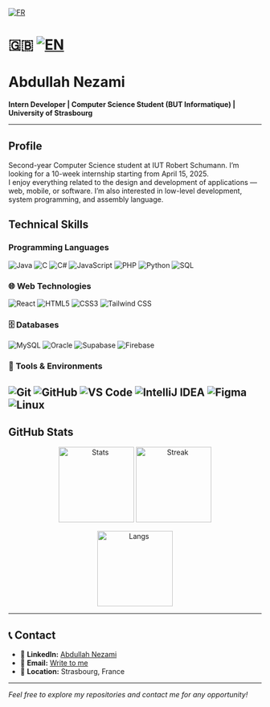 [![FR](https://img.shields.io/badge/🇫🇷-FR-red?style=for-the-badge)](https://github.com/AbdullahPro2/AbdullahPro2/blob/master/README.md)

# 🇬🇧 [![EN](https://img.shields.io/badge/lang-EN-blue?style=for-the-badge&logo=github)](https://github.com/AbdullahPro2/AbdullahPro2/blob/english/README.md)



# Abdullah Nezami  
**Intern Developer | Computer Science Student (BUT Informatique) | University of Strasbourg**

---

## Profile

Second-year Computer Science student at IUT Robert Schumann. I’m looking for a 10-week internship starting from April 15, 2025.  
I enjoy everything related to the design and development of applications — web, mobile, or software. I’m also interested in low-level development, system programming, and assembly language.

## Technical Skills

### Programming Languages
![Java](https://img.shields.io/badge/Java-%23ED8B00.svg?style=for-the-badge&logo=java&logoColor=white)
![C](https://img.shields.io/badge/C-%2300599C.svg?style=for-the-badge&logo=c&logoColor=white)
![C#](https://img.shields.io/badge/C%23-%23239120.svg?style=for-the-badge&logo=c-sharp&logoColor=white)
![JavaScript](https://img.shields.io/badge/JavaScript-%23F7DF1E.svg?style=for-the-badge&logo=javascript&logoColor=black)
![PHP](https://img.shields.io/badge/PHP-%23777BB4.svg?style=for-the-badge&logo=php&logoColor=white)
![Python](https://img.shields.io/badge/Python-%233776AB.svg?style=for-the-badge&logo=python&logoColor=white)
![SQL](https://img.shields.io/badge/SQL-%2300f.svg?style=for-the-badge&logo=mysql&logoColor=white)

### 🌐 Web Technologies
![React](https://img.shields.io/badge/React-%2320232a.svg?style=for-the-badge&logo=react&logoColor=%2361DAFB)
![HTML5](https://img.shields.io/badge/HTML5-%23E34F26.svg?style=for-the-badge&logo=html5&logoColor=white)
![CSS3](https://img.shields.io/badge/CSS3-%231572B6.svg?style=for-the-badge&logo=css3&logoColor=white)
![Tailwind CSS](https://img.shields.io/badge/Tailwind_CSS-%2338B2AC.svg?style=for-the-badge&logo=tailwind-css&logoColor=white)

### 🗄️ Databases
![MySQL](https://img.shields.io/badge/MySQL-%2300f.svg?style=for-the-badge&logo=mysql&logoColor=white)
![Oracle](https://img.shields.io/badge/Oracle-%23F00000.svg?style=for-the-badge&logo=oracle&logoColor=white)
![Supabase](https://img.shields.io/badge/Supabase-%2303E76B.svg?style=for-the-badge&logo=supabase&logoColor=white)
![Firebase](https://img.shields.io/badge/Firebase-%23FFCA28.svg?style=for-the-badge&logo=firebase&logoColor=black)

### 🔧 Tools & Environments
![Git](https://img.shields.io/badge/Git-%23F05033.svg?style=for-the-badge&logo=git&logoColor=white)
![GitHub](https://img.shields.io/badge/GitHub-%23121011.svg?style=for-the-badge&logo=github&logoColor=white)
![VS Code](https://img.shields.io/badge/VS_Code-%23007ACC.svg?style=for-the-badge&logo=visual-studio-code&logoColor=white)
![IntelliJ IDEA](https://img.shields.io/badge/IntelliJ_IDEA-%23000000.svg?style=for-the-badge&logo=intellij-idea&logoColor=white)
![Figma](https://img.shields.io/badge/Figma-%23F24E1E.svg?style=for-the-badge&logo=figma&logoColor=white)
![Linux](https://img.shields.io/badge/Linux-%23FCC624.svg?style=for-the-badge&logo=linux&logoColor=black)
---

## GitHub Stats
<p align="center">
  <img src="https://github-readme-stats.vercel.app/api?username=AbdullahPro2&show_icons=true&theme=merko&include_all_commits=true" height="150" alt="Stats"/>
  <img src="https://github-readme-streak-stats.herokuapp.com/?user=AbdullahPro2&theme=merko" height="150" alt="Streak"/>
</p>

<p align="center">
  <img src="https://github-readme-stats.vercel.app/api/top-langs/?username=AbdullahPro2&layout=compact&theme=merko" height="150" alt="Langs"/>
</p>

---

## 📞 Contact
- 💼 **LinkedIn:** [Abdullah Nezami](https://www.linkedin.com/in/abdulllahnezami/)
- 📧 **Email:** [Write to me](mailto:abdullah.nezami@etu.unistra.fr)
- 📍 **Location:** Strasbourg, France
---

*Feel free to explore my repositories and contact me for any opportunity!*
